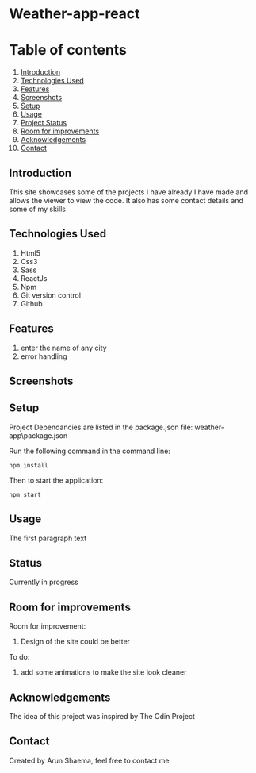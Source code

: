 # Weather-app-react


# Table of contents
1. [Introduction](#introduction)
2. [Technologies Used](#paragraph1)
3. [Features](#features-paragraph)
4. [Screenshots](#screenshot)
5. [Setup](#setup-paragraph)
6. [Usage](#usage-paragraph)
7. [Project Status](#status-paragraph)
8. [Room for improvements](#imporvements-paragraph)
9. [Acknowledgements](#Acknowledgements-paragraph)
10. [Contact](#contact-paragraph)



## Introduction <a name="introduction"></a>
This site showcases some of the projects I have already I have made and allows the viewer to view the code. It also has some contact details and some of my skills 

## Technologies Used <a name="paragraph1"></a>
1) Html5
2) Css3
3) Sass
4) ReactJs
5) Npm
6) Git version control
7) Github

## Features <a name="features-paragraph"></a>
1) enter the name of any city 
2) error handling 

## Screenshots <a name="screenshot"></a>

## Setup <a name="setup-paragraph"></a>
Project Dependancies are listed in the package.json file: weather-app\package.json

Run the following command in the command line: 

```
npm install
```
Then to start the application:

```
npm start
```

## Usage <a name="usage-paragraph"></a>
The first paragraph text

## Status <a name="status-paragraph"></a>
Currently in progress

## Room for improvements <a name="imporvements-paragraph"></a>

Room for improvement:
1) Design of the site could be better

To do:
1) add some animations to make the site look cleaner

## Acknowledgements <a name="Acknowledgements-paragraph"></a>
The idea of this project was inspired by The Odin Project 

## Contact <a name="Contact-paragraph"></a>
Created by Arun Shaema, feel free to contact me 
